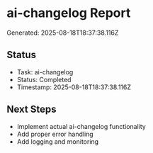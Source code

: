 # ai-changelog Report

Generated: 2025-08-18T18:37:38.116Z

## Status
- Task: ai-changelog
- Status: Completed
- Timestamp: 2025-08-18T18:37:38.116Z

## Next Steps
- Implement actual ai-changelog functionality
- Add proper error handling
- Add logging and monitoring
